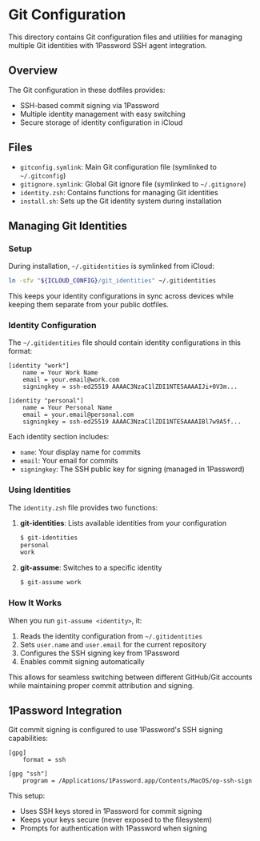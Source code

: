 # Git Configuration

This directory contains Git configuration files and utilities for managing multiple Git identities with 1Password SSH agent integration.

## Overview

The Git configuration in these dotfiles provides:

- SSH-based commit signing via 1Password
- Multiple identity management with easy switching
- Secure storage of identity configuration in iCloud

## Files

- `gitconfig.symlink`: Main Git configuration file (symlinked to `~/.gitconfig`)
- `gitignore.symlink`: Global Git ignore file (symlinked to `~/.gitignore`)
- `identity.zsh`: Contains functions for managing Git identities
- `install.sh`: Sets up the Git identity system during installation

## Managing Git Identities

### Setup

During installation, `~/.gitidentities` is symlinked from iCloud:
```bash
ln -sfv "${ICLOUD_CONFIG}/git_identities" ~/.gitidentities
```

This keeps your identity configurations in sync across devices while keeping them separate from your public dotfiles.

### Identity Configuration

The `~/.gitidentities` file should contain identity configurations in this format:

```gitconfig
[identity "work"]
    name = Your Work Name
    email = your.email@work.com
    signingkey = ssh-ed25519 AAAAC3NzaC1lZDI1NTE5AAAAIJi+0V3m...

[identity "personal"]
    name = Your Personal Name
    email = your.email@personal.com
    signingkey = ssh-ed25519 AAAAC3NzaC1lZDI1NTE5AAAAIBl7w9A5f...
```

Each identity section includes:
- `name`: Your display name for commits
- `email`: Your email for commits
- `signingkey`: The SSH public key for signing (managed in 1Password)

### Using Identities

The `identity.zsh` file provides two functions:

1. **git-identities**: Lists available identities from your configuration
   ```bash
   $ git-identities
   personal
   work
   ```

2. **git-assume**: Switches to a specific identity
   ```bash
   $ git-assume work
   ```

### How It Works

When you run `git-assume <identity>`, it:

1. Reads the identity configuration from `~/.gitidentities`
2. Sets `user.name` and `user.email` for the current repository
3. Configures the SSH signing key from 1Password
4. Enables commit signing automatically

This allows for seamless switching between different GitHub/Git accounts while maintaining proper commit attribution and signing.

## 1Password Integration

Git commit signing is configured to use 1Password's SSH signing capabilities:

```gitconfig
[gpg]
    format = ssh

[gpg "ssh"]
    program = /Applications/1Password.app/Contents/MacOS/op-ssh-sign
```

This setup:
- Uses SSH keys stored in 1Password for commit signing
- Keeps your keys secure (never exposed to the filesystem)
- Prompts for authentication with 1Password when signing

